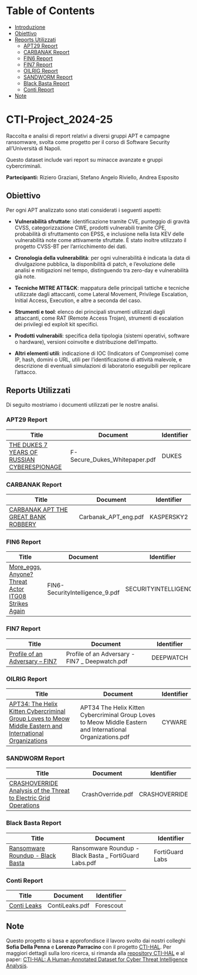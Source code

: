# Table of Contents

- [Introduzione](#cti-project_2024-25)
- [Obiettivo](#obiettivo)
- [Reports Utilizzati](#reports-utilizzati)
  - [APT29 Report](#apt29-report)
  - [CARBANAK Report](#carbanak-report)
  - [FIN6 Report](#fin6-report)
  - [FIN7 Report](#fin7-report)
  - [OILRIG Report](#oilrig-report)
  - [SANDWORM Report](#sandworm-report)
  - [Black Basta Report](#black-basta-report)
  - [Conti Report](#conti-report)
- [Note](#note)

# CTI-Project_2024-25

Raccolta e analisi di report relativi a diversi gruppi APT e campagne ransomware, svolta come progetto per il corso di Software Security all’Università di Napoli.

Questo dataset include vari report su minacce avanzate e gruppi cybercriminali.

**Partecipanti:** Riziero Graziani, Stefano Angelo Riviello, Andrea Esposito

## Obiettivo

Per ogni APT analizzato sono stati considerati i seguenti aspetti:

* **Vulnerabilità sfruttate**: identificazione tramite CVE, punteggio di gravità CVSS, categorizzazione CWE, prodotti vulnerabili tramite CPE, probabilità di sfruttamento con EPSS, e inclusione nella lista KEV delle vulnerabilità note come attivamente sfruttate. È stato inoltre utilizzato il progetto CVSS-BT per l’arricchimento dei dati.

* **Cronologia della vulnerabilità**: per ogni vulnerabilità è indicata la data di divulgazione pubblica, la disponibilità di patch, e l’evoluzione delle analisi e mitigazioni nel tempo, distinguendo tra zero-day e vulnerabilità già note.

* **Tecniche MITRE ATT\&CK**: mappatura delle principali tattiche e tecniche utilizzate dagli attaccanti, come Lateral Movement, Privilege Escalation, Initial Access, Execution, e altre a seconda del caso.

* **Strumenti e tool**: elenco dei principali strumenti utilizzati dagli attaccanti, come RAT (Remote Access Trojan), strumenti di escalation dei privilegi ed exploit kit specifici.

* **Prodotti vulnerabili**: specifica della tipologia (sistemi operativi, software o hardware), versioni coinvolte e distribuzione dell’impatto.

* **Altri elementi utili**: indicazione di IOC (Indicators of Compromise) come IP, hash, domini o URL, utili per l’identificazione di attività malevole, e descrizione di eventuali simulazioni di laboratorio eseguibili per replicare l’attacco.

## Reports Utilizzati

Di seguito mostriamo i documenti utilizzati per le nostre analisi.

### APT29 Report

| Title | Document | Identifier |
|---|---|---|
| [THE DUKES 7 YEARS OF RUSSIAN CYBERESPIONAGE](https://blog-assets.f-secure.com/wp-content/uploads/2020/03/18122307/F-Secure_Dukes_Whitepaper.pdf) | F-Secure_Dukes_Whitepaper.pdf | DUKES |

### CARBANAK Report

| Title | Document | Identifier |
|---|---|---|
| [CARBANAK APT THE GREAT BANK ROBBERY](https://media.kasperskycontenthub.com/wp-content/uploads/sites/43/2018/03/08064518/Carbanak_APT_eng.pdf) | Carbanak_APT_eng.pdf | KASPERSKY2 |

### FIN6 Report

| Title | Document | Identifier |
|---|---|---|
| [More_eggs, Anyone? Threat Actor ITG08 Strikes Again](https://securityintelligence.com/posts/more_eggs-anyone-threat-actor-itg08-strikes-again/) | FIN6-SecurityIntelligence_9.pdf | SECURITYINTELLIGENCE9 |

### FIN7 Report

| Title | Document | Identifier |
|---|---|---|
| [Profile of an Adversary – FIN7](https://www.deepwatch.com/labs/profile-of-an-adversary-fin7/) | Profile of an Adversary - FIN7 _ Deepwatch.pdf | DEEPWATCH |

### OILRIG Report

| Title | Document | Identifier |
|---|---|---|
| [APT34: The Helix Kitten Cybercriminal Group Loves to Meow Middle Eastern and International Organizations](https://www.cyware.com/blog/apt34-the-helix-kitten-cybercriminal-group-loves-to-meow-middle-eastern-and-international-organizations-48ae) | APT34 The Helix Kitten Cybercriminal Group Loves to Meow Middle Eastern and International Organizations.pdf | CYWARE |

### SANDWORM Report

| Title | Document | Identifier |
|---|---|---|
| [CRASHOVERRIDE Analysis of the Threat to Electric Grid Operations](https://www.dragos.com/wp-content/uploads/CrashOverride-01.pdf) | CrashOverride.pdf | CRASHOVERRIDE |

### Black Basta Report

| Title | Document | Identifier |
|---|---|---|
| [Ransomware Roundup - Black Basta](https://www.fortinet.com/blog/threat-research/ransomware-roundup-black-basta) | Ransomware Roundup - Black Basta _ FortiGuard Labs.pdf | FortiGuard Labs |

### Conti Report

| Title | Document | Identifier |
|---|---|---|
| [Conti Leaks](https://www.forescout.com/resources/analysis-of-conti-leaks/) | ContiLeaks.pdf | Forescout |

## Note

Questo progetto si basa e approfondisce il lavoro svolto dai nostri colleghi **Sofia Della Penna** e **Lorenzo Parracino** con il progetto [CTI-HAL](https://github.com/dessertlab/CTI-HAL/tree/main).
Per maggiori dettagli sulla loro ricerca, si rimanda alla [repository CTI-HAL](https://github.com/dessertlab/CTI-HAL/tree/main) e al paper:
[CTI-HAL: A Human-Annotated Dataset for Cyber Threat Intelligence Analysis](https://arxiv.org/html/2504.05866v1).
